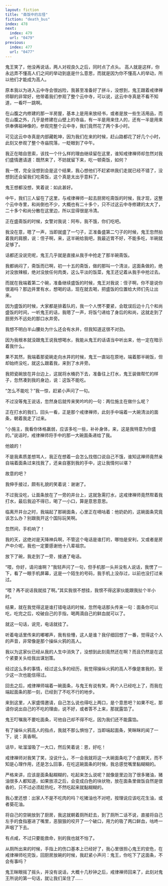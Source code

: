 ```yaml
---
layout: fiction
title: "斋饭中的古怪"
fiction: "death_bus"
index: 478
next:
  index: 479
  url: "0479"
previous:
  index: 477
  url: "0477"
---
```

鬼王笑了，他没再说话，两人对视良久之后，同时点了点头。 高人就是这样，你永远弄不懂高人们之间的举动到底是什么意思，而就是因为你不懂高人的举动，所以他们才能成为高人。

原本我以为进入云中寺会很凶险，我甚至准备好了拼斗，没想到，鬼王跟着戒律禅师聊的非常好，他带着我们参观了整个云中寺，可以说，这云中寺真是不看不知道，一看吓一跳啊。

在山腹之内修建的那一半房屋，基本上是用来放经书，或者是放一些生活用品，而在山腹之外，几乎是修建在山壁上的寺庙，有一半是用来住人的，还有一半是用来供奉佛祖神像的，参观完整个云中寺，我们竟然花了两个多小时。

可见这云中寺真是内部藏乾坤，因为我们在来的时候，赶山路都花了好几个小时，此刻又参观了整个寺庙院落，一眨眼到了中午。

我正在暗自思索，该找一个什么样的理由继续留在这里，谁知戒律禅师却忽然对我们盛情邀请道：既然来了，不妨就留下来，吃一顿斋饭，如何？

我一愣，完全没想到会是这个结果，我心想他们不赶紧哄我们走就已经不错了，没想到还会留我们吃斋饭，这个真是太出乎意料了。

鬼王想都没想，笑着说：如此甚好。

中午，我们三人留在了这里，与戒律禅师一起去厨房吃斋饭的时候，我才现，这整个云中寺里，和尚倒也不少，大概也有二十多个，只不过这云中寺修建的太大了，二十多个和尚分散在这里边，所以显得很是冷清。

正在盛斋饭的时候，女警对我说：阿布，我不饿，你们吃吧。

我没在意，嗯了一声，当即就盛了一勺子，正准备盛第二勺子的时候，鬼王忽然拍着我的肩膀，说：侄子啊，来，这半碗给我吧，我最近胃不好，不能多吃，半碗就足够了。

话都还没说完呢，鬼王几乎就是直接从我手中抢走了那半碗斋饭。

我都纳闷了，斋饭而已啊，初一十五的斋饭，做的那叫一个清淡，这面条做的，绝对没放辣椒，绝对没放任何肉类，这么平淡的饭菜，鬼王还记着从我手中抢过去。

而就在我端着第二个碗，准备继续盛饭的时候，鬼王对我说：侄子啊，你不是说你很渴吗？那边井里有水，想喝的话，现在就去喝，把盛饭的位置给大师们先让出来。

因为盛饭的时候，大家都是排着队的，我一个人愣不要紧，会耽误后边十几个和尚盛饭的时间，一听鬼王的话，我嗯了一声，将饭勺递给了身后的和尚，这就走到了厨房外不远处的那口水井旁。

我想不明白半山腰处为什么还会有水井，但我知道这很不对劲。

因为我根本就没跟鬼王说我想喝水，我能从鬼王的话语当中听出来，他一定在暗示着我什么。

果不其然，我端着那瓷碗走向水井的时候，鬼王一直站在原地，端着那半碗饭，但却始终没吃，就这么跟着我，来到了水井旁。

我把瓷碗放在井台边上，这就将水桶扔下去，准备往上打水，鬼王装做帮忙的样子，忽然凑到我的身边，说：这饭不能吃。

“怎么不能吃？”我一惊，赶紧小声问了一句。

不过没等鬼王说话，忽然身后就传来笑吟吟的一句：两位施主在做什么呢？

正在打水的我们，回头一看，正是那个戒律禅师，此刻手中端着一大碗清淡的面条，朝着我走了过来。

“小施主，我看你体格羸弱，应该多吃一些，补补身体，来，这是我特意为你盛的。”说话时，戒律禅师将手中的那一大碗面条递给了我。

他娘的！

不是我素质差想骂人，我正在想着一会怎么找借口说自己不饿，谁知这禅师竟然亲自端着面条过来找我了，还亲自塞到我的手中，这让我情何以堪？

故意的吧？

我伸手接过，颇有礼貌的笑着说：谢谢了。

不过我没吃，让面条放在了一旁的井台上，这就急需打水，这戒律禅师竟然帮着我打水，最后我迫不得已，喝了一小口，算是意思意思。

临离开井台之时，我端起了那碗面条，心里正在嘀咕着：他奶奶的，这碗面条究竟该怎么办？别跟我开这个国际玩笑啊。

忽然间，手机响了！

我的天，这绝对是天降神兵啊，不管这个电话是谁打的，哪怕是安利，又或者是房产中介呢，我也一定要感谢他十八辈祖宗。

放下了碗，我走到了一旁，接通了电话。

“喂，你好，请问谁啊？”我轻声问了一句，但手机那一头并没有人说话，我愣了一下，看了一眼手机屏幕，这是一个陌生的号码，我手机上没存过，以前也没打过来过。

“喂？再不说话我就挂了啊。”其实我很不想挂，我恨不得这家伙能跟我扯个半小时。

结果，就在我觉得这是谁打错电话的时候，忽然电话那头传来一句：面条你可以吃，吃完之后，咬破自己的手指，喝两滴自己的鲜血就可以了。

就这一句话，说完，电话就挂了。

听着电话里传来的嘟嘟声，我有些懵，这人是谁？我仔细回想了一番，觉得这个人的声音，非常像是那个操纵火鸦的高人。

我以为这家伙已经从我的人生中消失了，没想到此刻竟然还在啊？而且仍然是在这个紧要关头给我出谋划策。

经过这么多的事情，经过这么多的经历，我觉得操纵火鸦的高人不像是害我的，至少这一次也能信得过。

回去之后，戒律禅师端着一碗面条，与鬼王有说有笑，两个人已经吃上了，而我在端起面条的那一刻，已经到了不吃不行的地步。

来到这里，人家盛情邀请，自己怎么说也得吃上两口，是个意思吧？如果不吃，那请你说出自己的不吃的理由，说不好，或者答不上来，那就露馅了。

鬼王叮嘱我不要吃面条，可他自己却不得不吃，因为我们还不能露馅。

有了操纵火鸦高人的指点，我就不那么惧怕了，当即端起面条，笑眯眯的闻了一下，说：真香啊。

话毕，呲溜溜吸了一大口，然后笑着说：恩，好吃！

戒律禅师对我笑了笑，没说什么，不一会我就将这一大碗面条吃了个底朝天，而不知是心理作用，还是怎么回事，在吃这碗面条的时候，我总感觉嘴里黏糊糊的。

严格来讲，应该是面条黏糊糊的，吃起来怎么说呢？就像是里边泡了很多猪油，猪油很多人都知道，如果放凉之后，会变成白色的块状物，放在面条里做饭自然是很香的，只不过必须趁热吃，不然吃起来就黏糊糊的。

我心里还想：出家人不是不吃肉的吗？吃猪油也不对吧，按理说应该吃花生油，或者葵花油。

将自己的空碗放到了厨房，我这就朝着厕所赶去，到了厕所二话不说，直接将自己左手的食指塞进了嘴里，恶狠狠的咬开了一个破口，用力的吸了两口鲜血，咕咚一声咽了下去。

有点咸，不过只要能救命，别的我也就不怕了。

从厕所出来的时候，手指上的伤口基本上已经好了，我心里很担心鬼王的安危，在戒律禅师吃完饭，回厨房放碗的时候，我赶紧小声问：鬼王，你吃下了这面条，不会有事吗？

鬼王眯眼摇了摇头，并没有说话，大概十几秒钟之后，戒律禅师回来了，此刻对鬼王所说的第一句话，就让我们呆住了……